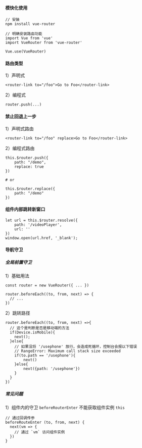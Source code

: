 #### 模快化使用

```
// 安裝
npm install vue-router

// 明确安装路由功能
import Vue from 'vue'
import VueRouter from 'vue-router'

Vue.use(VueRouter)
```

#### 路由类型

1）声明式

```
<router-link to="/foo">Go to Foo</router-link>
```

2）编程式

```
router.push(...)
```

#### 禁止回退上一步

1）声明式路由

```
<router-link to="/foo" replace>Go to Foo</router-link>
```

2）编程式路由

```
this.$router.push({
	path: "/demo",
	replace: true 
})

# or

this.$router.replace({
	path: "/demo"
})
```

#### 组件内部跳转新窗口

```
let url = this.$router.resolve({
	path: '/videoPlayer',
	url: ''
})
window.open(url.href, '_blank');
```

#### 导航守卫

##### 全局前置守卫

1）基础用法

```
const router = new VueRouter({ ... })

router.beforeEach((to, from, next) => {
  // ...
})
```

2）跳转路径

```
router.beforeEach((to, from, next) =>{
  // 这个是判断是否是移动端的方法    
  if(Device.isMobile){
  	next();
  }else{
  	// 如果没将 '/usephone' 放行，会造成死循环，控制台会报以下错误
  	// RangeError: Maximum call stack size exceeded
    if(to.path == '/usephone'){
    	next()
    }else{
    	next({path: '/usephone'})
    }
  }
})
```

##### 常见问题

1）组件内的守卫 `beforeRouterEnter` 不能获取组件实例 `this`

```
// 通过回调传参
beforeRouteEnter (to, from, next) {
  next(vm => {
    // 通过 `vm` 访问组件实例
  })
}
```